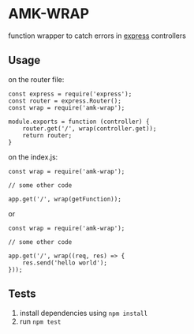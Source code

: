 # AMK-WRAP

function wrapper to catch errors in [express](https://expressjs.com/) controllers

## Usage

on the router file:
```
const express = require('express');
const router = express.Router();
const wrap = require('amk-wrap');

module.exports = function (controller) {
	router.get('/', wrap(controller.get));
	return router;
}

```

on the index.js:
```
const wrap = require('amk-wrap');

// some other code

app.get('/', wrap(getFunction));
```
or
```
const wrap = require('amk-wrap');

// some other code

app.get('/', wrap((req, res) => {
	res.send('hello world');
}));
```

## Tests
1. install dependencies using `npm install`
2. run `npm test`
